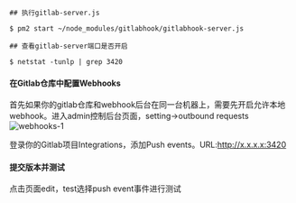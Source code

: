 ```shell
## 执行gitlab-server.js

$ pm2 start ~/node_modules/gitlabhook/gitlabhook-server.js

## 查看gitlab-server端口是否开启

$ netstat -tunlp | grep 3420

```

####  在Gitlab仓库中配置Webhooks

首先如果你的gitlab仓库和webhook后台在同一台机器上，需要先开启允许本地webhook。进入admin控制后台页面，setting->outbound requests
![webhooks-1](https://docs.gitlab.com/ee/security/img/outbound_requests_section.png)

登录你的Gitlab项目Integrations，添加Push events。URL:http://x.x.x.x:3420


#### 提交版本并测试
点击页面edit，test选择push event事件进行测试

